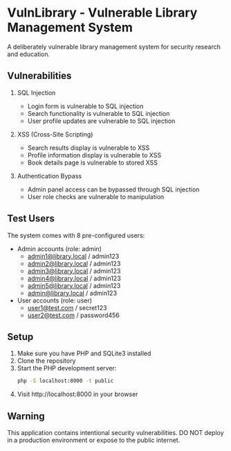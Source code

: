 # VulnLibrary - Vulnerable Library Management System

A deliberately vulnerable library management system for security research and education.

## Vulnerabilities

1. SQL Injection
   - Login form is vulnerable to SQL injection
   - Search functionality is vulnerable to SQL injection
   - User profile updates are vulnerable to SQL injection

2. XSS (Cross-Site Scripting)
   - Search results display is vulnerable to XSS
   - Profile information display is vulnerable to XSS
   - Book details page is vulnerable to stored XSS

3. Authentication Bypass
   - Admin panel access can be bypassed through SQL injection
   - User role checks are vulnerable to manipulation

## Test Users

The system comes with 8 pre-configured users:
- Admin accounts (role: admin)
  - admin1@library.local / admin123
  - admin2@library.local / admin123
  - admin3@library.local / admin123
  - admin4@library.local / admin123
  - admin5@library.local / admin123
  - admin@library.local / admin123
- User accounts (role: user)
  - user1@test.com / secret123
  - user2@test.com / password456

## Setup

1. Make sure you have PHP and SQLite3 installed
2. Clone the repository
3. Start the PHP development server:
   ```bash
   php -S localhost:8000 -t public
   ```
4. Visit http://localhost:8000 in your browser

## Warning

This application contains intentional security vulnerabilities. DO NOT deploy in a production environment or expose to the public internet.

